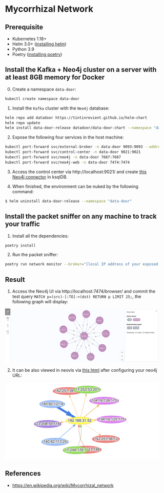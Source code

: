 # Mycorrhizal Network

## Prerequisite

* Kubernetes 1.18+
* Helm 3.0+ ([installing helm](https://helm.sh/docs/intro/install/))
* Python 3.9
* Poetry ([installing poetry](https://python-poetry.org/))

## Install the Kafka + Neo4j cluster on a server with at least 8GB memory for Docker

0. Create a namespace `data-door`:
```bash
kubectl create namespace data-door
```

1. Install the `Kafka` cluster with the `Neo4j` database:
```bash
helm repo add datadoor https://tintinrevient.github.io/helm-chart
helm repo update
helm install data-door-release datadoor/data-door-chart --namespace "data-door"
```

2. Expose the following four services in the host machine:
```bash
kubectl port-forward svc/external-broker -n data-door 9093:9093 --address='0.0.0.0'
kubectl port-forward svc/control-center -n data-door 9021:9021
kubectl port-forward svc/neo4j -n data-door 7687:7687
kubectl port-forward svc/neo4j-web -n data-door 7474:7474
```

3. Access the control center via http://localhost:9021/ and create [this Neo4j connector](ksql/neo4j_connector.sql) in ksqlDB.

4. When finished, the environment can be nuked by the following command:
```bash
$ helm uninstall data-door-release --namespace "data-door"
```

## Install the packet sniffer on any machine to track your traffic

1. Install all the dependencies:
```bash
poetry install
```

2. Run the packet sniffer:
```bash
poetry run network monitor --broker="[local IP address of your exposed external Kafka broker]:9093"
```

## Result

1. Access the Neo4j UI via http://localhost:7474/browser/ and commit the test query `MATCH p=(src)-[:TO]->(dst) RETURN p LIMIT 25;`, the following graph will display:
<p float="left">
    <img src="pix/neo4j.png" width="700" />
</p>

2. It can be also viewed in neovis via [this html](neovis/network.html) after configuring your neo4j URL:
<p float="left">
    <img src="pix/neovis.png" width="700" />
</p>

## References
* https://en.wikipedia.org/wiki/Mycorrhizal_network
